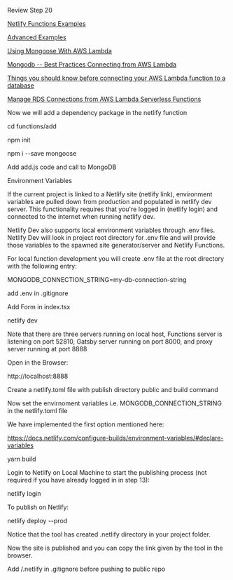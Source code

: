 Review Step 20

[Netlify Functions Examples](https://functions-playground.netlify.app/)

[Advanced Examples](https://functions.netlify.com/examples/)

[Using Mongoose With AWS Lambda](https://mongoosejs.com/docs/lambda.html)

[Mongodb -- Best Practices Connecting from AWS Lambda](https://docs.atlas.mongodb.com/best-practices-connecting-to-aws-lambda/)

[Things you should know before connecting your AWS Lambda function to a database](https://medium.com/javascript-in-plain-english/serverless-things-i-wish-i-had-known-part-2-dynamodb-x-mongodb-x-aurora-serverless-1053cfddff36)

[Manage RDS Connections from AWS Lambda Serverless Functions](https://www.jeremydaly.com/manage-rds-connections-aws-lambda/)

Now we will add a dependency package in the netlify function

cd functions/add

npm init

npm i --save mongoose

Add add.js code and call to MongoDB

Environment Variables

If the current project is linked to a Netlify site (netlify link), environment variables are pulled down from production and populated in netlify dev server. This functionality requires that you're logged in (netlify login) and connected to the internet when running netlify dev.


Netlify Dev also supports local environment variables through .env files. Netlify Dev will look in project root directory for .env file and will provide those variables to the spawned site generator/server and Netlify Functions.

For local function development you will create .env file at the root directory with the following entry:

MONGODB_CONNECTION_STRING=my-db-connection-string

add .env in .gitignore

Add Form in index.tsx

netlify dev

Note that there are three servers running on local host, Functions server is listening on port 52810, Gatsby server running on port 8000, and proxy server running at port 8888

Open in the Browser:

http://localhost:8888


Create a netlify.toml file with publish directory public and build command

Now set the envirnoment variables i.e. MONGODB_CONNECTION_STRING in the netlify.toml file

We have implemented the first option mentioned here:

https://docs.netlify.com/configure-builds/environment-variables/#declare-variables


yarn build

Login to Netlify on Local Machine to start the publishing process (not required if you have already logged in in step 13):

netlify login

To publish on Netlify:

netlify deploy --prod

Notice that the tool has created .netlify directory in your project folder.

Now the site is published and you can copy the link given by the tool in the browser.


Add /.netlify in .gitignore before pushing to public repo

